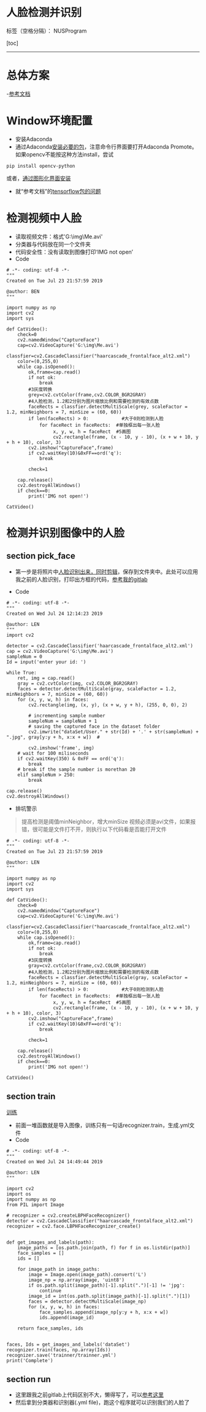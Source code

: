 ﻿# 人脸检测并识别

标签（空格分隔）： NUSProgram

[toc]

---

# 总体方案
-[参考文档](https://www.mkshell.com/face-detection-using-opencv-in-python/)

# Window环境配置
- 安装Adaconda
- 通过Adaconda[安装必要的包](https://blog.csdn.net/lalalawxt/article/details/70904153)，注意命令行界面要打开Adaconda Promote。如果opencv不能按这种方法install，尝试
```
pip install opencv-python
```

或者，[通过图形化界面安装](https://www.jianshu.com/p/5ab15165f78b)

- 就“参考文档”的[tensorflow包的问题](https://blog.csdn.net/u010858605/article/details/64128466)

# 检测视频中人脸
- 读取视频文件：格式'G:\img\Me.avi'
- 分类器与代码放在同一个文件夹
- 代码安全性：没有读取到图像打印‘IMG not open’
- Code
```
# -*- coding: utf-8 -*-
"""
Created on Tue Jul 23 21:57:59 2019

@author: BEN
"""

import numpy as np 
import cv2
import sys
 
def CatVideo():
    check=0
    cv2.namedWindow("CaptureFace")
    cap=cv2.VideoCapture('G:\img\Me.avi')
    classfier=cv2.CascadeClassifier("haarcascade_frontalface_alt2.xml")
    color=(0,255,0)
    while cap.isOpened():
        ok,frame=cap.read()
        if not ok:
            break
        #3灰度转换
        grey=cv2.cvtColor(frame,cv2.COLOR_BGR2GRAY)
        #4人脸检测，1.2和2分别为图片缩放比例和需要检测的有效点数
        faceRects = classfier.detectMultiScale(grey, scaleFactor = 1.2, minNeighbors = 7, minSize = (60, 60))
        if len(faceRects) > 0:            #大于0则检测到人脸                                   
            for faceRect in faceRects:  #单独框出每一张人脸
                 x, y, w, h = faceRect  #5画图   
                 cv2.rectangle(frame, (x - 10, y - 10), (x + w + 10, y + h + 10), color, 3)
        cv2.imshow("CaptureFace",frame)
        if cv2.waitKey(10)&0xFF==ord('q'):
            break
        
        check=1

    cap.release()
    cv2.destroyAllWindows()
    if check==0:
        print('IMG not open!')
        
CatVideo()
```

# 检测并识别图像中的人脸

## section pick_face
- 第一步是将照片中[人脸识别出来，同时剪辑](https://www.mkshell.com/face-recognition-dataset-generator/)，保存到文件夹中。此处可以应用我之前的人脸识别，打印出方框的代码，[参考我的gitlab](https://git.nrs-lab.com/innovationman-uav/opencv-tracing/blob/master/CONTRIBUTING.md)

- Code

```
# -*- coding: utf-8 -*-
"""
Created on Wed Jul 24 12:14:23 2019

@author: LEN
"""
import cv2

detector = cv2.CascadeClassifier('haarcascade_frontalface_alt2.xml')
cap = cv2.VideoCapture('G:\img\Me.avi')
sampleNum = 0
Id = input('enter your id: ')

while True:
    ret, img = cap.read()
    gray = cv2.cvtColor(img, cv2.COLOR_BGR2GRAY)
    faces = detector.detectMultiScale(gray, scaleFactor = 1.2, minNeighbors = 7, minSize = (60, 60))
    for (x, y, w, h) in faces:
        cv2.rectangle(img, (x, y), (x + w, y + h), (255, 0, 0), 2)

        # incrementing sample number
        sampleNum = sampleNum + 1
        # saving the captured face in the dataset folder
        cv2.imwrite("dataSet/User." + str(Id) + '.' + str(sampleNum) + ".jpg", gray[y:y + h, x:x + w])  #

        cv2.imshow('frame', img)
    # wait for 100 miliseconds
    if cv2.waitKey(350) & 0xFF == ord('q'):
        break
    # break if the sample number is morethan 20
    elif sampleNum > 250:
        break

cap.release()
cv2.destroyAllWindows()
```
- 排坑警示
> 提高检测是阈值minNeighbor，增大minSize
> 视频必须是avi文件，如果报错，很可能是文件打不开，则执行以下代码看是否能打开文件

```
# -*- coding: utf-8 -*-
"""
Created on Tue Jul 23 21:57:59 2019

@author: LEN
"""

import numpy as np 
import cv2
import sys
 
def CatVideo():
    check=0
    cv2.namedWindow("CaptureFace")
    cap=cv2.VideoCapture('G:\img\Me.avi')
    classfier=cv2.CascadeClassifier("haarcascade_frontalface_alt2.xml")
    color=(0,255,0)
    while cap.isOpened():
        ok,frame=cap.read()
        if not ok:
            break
        #3灰度转换
        gray=cv2.cvtColor(frame,cv2.COLOR_BGR2GRAY)
        #4人脸检测，1.2和2分别为图片缩放比例和需要检测的有效点数
        faceRects = classfier.detectMultiScale(gray, scaleFactor = 1.2, minNeighbors = 7, minSize = (60, 60))
        if len(faceRects) > 0:            #大于0则检测到人脸                                   
            for faceRect in faceRects:  #单独框出每一张人脸
                 x, y, w, h = faceRect  #5画图   
                 cv2.rectangle(frame, (x - 10, y - 10), (x + w + 10, y + h + 10), color, 3)
        cv2.imshow("CaptureFace",frame)
        if cv2.waitKey(10)&0xFF==ord('q'):
            break
        
        check=1

    cap.release()
    cv2.destroyAllWindows()
    if check==0:
        print('IMG not open!')
        
CatVideo()
```
## section train
[训练](https://www.mkshell.com/python-opencv-train-face-recognizer/)
- 前面一堆函数就是导入图像，训练只有一句话recognizer.train，生成.yml文件
- Code
```
# -*- coding: utf-8 -*-
"""
Created on Wed Jul 24 14:49:44 2019

@author: LEN
"""

import cv2
import os
import numpy as np
from PIL import Image

# recognizer = cv2.createLBPHFaceRecognizer()
detector = cv2.CascadeClassifier("haarcascade_frontalface_alt2.xml")
recognizer = cv2.face.LBPHFaceRecognizer_create()


def get_images_and_labels(path):
    image_paths = [os.path.join(path, f) for f in os.listdir(path)]
    face_samples = []
    ids = []

    for image_path in image_paths:
        image = Image.open(image_path).convert('L')
        image_np = np.array(image, 'uint8')
        if os.path.split(image_path)[-1].split(".")[-1] != 'jpg':
            continue
        image_id = int(os.path.split(image_path)[-1].split(".")[1])
        faces = detector.detectMultiScale(image_np)
        for (x, y, w, h) in faces:
            face_samples.append(image_np[y:y + h, x:x + w])
            ids.append(image_id)

    return face_samples, ids


faces, Ids = get_images_and_labels('dataSet')
recognizer.train(faces, np.array(Ids))
recognizer.save('trainner/trainner.yml')
print('Complete')
```
## section run
- 这里跟我之前gitlab上代码区别不大，懒得写了，可以[参考这里](https://www.mkshell.com/python-opencv-face-recognition/)
- 然后拿到分类器和识别器(.yml file)，跑这个程序就可以识别我们的人脸了